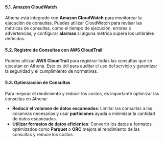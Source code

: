 #### 5.1. **Amazon CloudWatch**

Athena está integrado con **Amazon CloudWatch** para monitorear la ejecución de consultas. Puedes utilizar CloudWatch para revisar las métricas de consultas, como el tiempo de ejecución, errores o advertencias, y configurar **alarmas** si alguna métrica supera los umbrales definidos.

#### 5.2. **Registro de Consultas con AWS CloudTrail**

Puedes utilizar **AWS CloudTrail** para registrar todas las consultas que se ejecutan en Athena. Esto es útil para auditar el uso del servicio y garantizar la seguridad y el cumplimiento de normativas.

#### 5.3. **Optimización de Consultas**

Para mejorar el rendimiento y reducir los costos, es importante optimizar las consultas en Athena:

- **Reducir el volumen de datos escaneados**: Limitar las consultas a las columnas necesarias y usar **particiones** ayuda a minimizar la cantidad de datos escaneados.
- **Utilizar formatos de datos eficientes**: Convertir los datos a formatos optimizados como **Parquet** o **ORC** mejora el rendimiento de las consultas y reduce los costos.